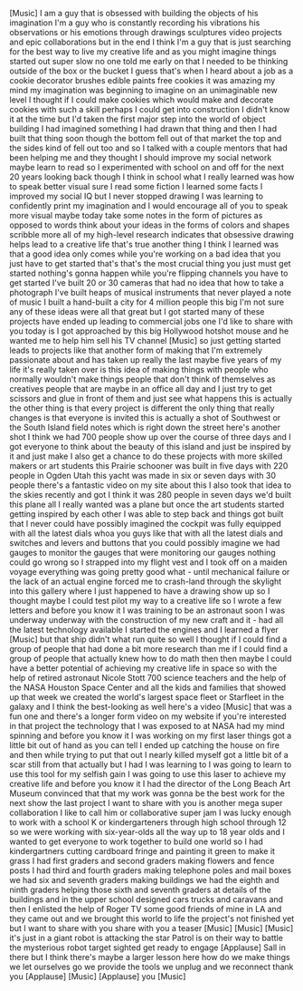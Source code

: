 
[Music]
I am a guy that is obsessed with
building the objects of his imagination
I&#39;m a guy who is constantly recording
his vibrations his observations or his
emotions through drawings sculptures
video projects and epic collaborations
but in the end I think I&#39;m a guy that is
just searching for the best way to live
my creative life and as you might
imagine things started out super slow no
one told me early on that I needed to be
thinking outside of the box or the
bucket I guess that&#39;s when I heard about
a job as a cookie decorator brushes
edible paints free cookies it was
amazing my mind my imagination was
beginning to imagine on an unimaginable
new level I thought if I could make
cookies which would make and decorate
cookies with such a skill perhaps I
could get into construction I didn&#39;t
know it at the time but I&#39;d taken the
first major step into the world of
object building I had imagined something
I had drawn that thing and then I had
built that thing soon though the bottom
fell out of that market the top and the
sides kind of fell out too and so I
talked with a couple mentors that had
been helping me and they thought I
should improve my social network maybe
learn to read
so I experimented with school on and off
for the next 20 years looking back
though I think in school what I really
learned was how to speak better visual
sure I read some fiction I learned some
facts I improved my social IQ but I
never stopped drawing I was learning to
confidently print my imagination and I
would encourage all of you to speak more
visual maybe today take some notes in
the form of pictures as opposed to words
think about your ideas in the forms of
colors and shapes scribble more all of
my high-level research indicates that
obsessive drawing helps lead to a
creative life that&#39;s true
another thing I think I learned was that
a good idea only comes while you&#39;re
working on a bad idea that you just have
to get started that&#39;s that&#39;s the most
crucial thing you just must get started
nothing&#39;s gonna happen while you&#39;re
flipping channels you have to get
started I&#39;ve built 20 or 30 cameras that
had no idea that how to take a
photograph I&#39;ve built heaps of musical
instruments that never played a note of
music
I built a hand-built a city for 4
million people this big
I&#39;m not sure any of these ideas were all
that great but I got started many of
these projects have ended up leading to
commercial jobs one I&#39;d like to share
with you today is I got approached by
this big Hollywood hotshot mouse and he
wanted me to help him sell his TV
channel
[Music]
so just getting started leads to
projects like that another form of
making that I&#39;m extremely passionate
about and has taken up really the last
maybe five years of my life it&#39;s really
taken over is this idea of making things
with people who normally wouldn&#39;t make
things people that don&#39;t think of
themselves as creatives people that are
maybe in an office all day
and I just try to get scissors and glue
in front of them and just see what
happens
this is actually the other thing is that
every project is different the only
thing that really changes is that
everyone is invited this is actually a
shot of Southwest or the South Island
field notes which is right down the
street
here&#39;s another shot I think we had 700
people show up over the course of three
days and I got everyone to think about
the beauty of this island and just be
inspired by it and just make I also get
a chance to do these projects with more
skilled makers or art students this
Prairie schooner was built in five days
with 220 people in Ogden Utah this yacht
was made in six or seven days with 30
people there&#39;s a fantastic video on my
site about this I also took that idea to
the skies recently and got I think it
was 280 people in seven days we&#39;d built
this plane all I really wanted was a
plane but once the art students started
getting inspired by each other I was
able to step back and things got built
that I never could have possibly
imagined the cockpit was fully equipped
with all the latest dials whoa you guys
like that with all the latest dials and
switches and levers and buttons that you
could possibly imagine
we had gauges to monitor the gauges that
were monitoring our gauges nothing could
go wrong
so I strapped into my flight vest and I
took off on a maiden voyage everything
was going pretty good what - until
mechanical failure or the lack of an
actual engine forced me to crash-land
through the skylight into this gallery
where I just happened to have a drawing
show up so I thought maybe I could test
pilot my way to a creative life so I
wrote a few letters and before you know
it I was training to be an astronaut
soon I was underway underway with the
construction of my new craft and it -
had all the latest technology available
I started the engines and I learned a
flyer
[Music]
but that ship didn&#39;t what run quite so
well I thought if I could find a group
of people that had done a bit more
research than me if I could find a group
of people that actually knew how to do
math then then maybe I could have a
better potential of achieving my
creative life in space so with the help
of retired astronaut Nicole Stott 700
science teachers and the help of the
NASA Houston Space Center and all the
kids and families that showed up that
week we created the world&#39;s largest
space fleet or Starfleet in the galaxy
and I think the best-looking as well
here&#39;s a video
[Music]
that was a fun one and there&#39;s a longer
form video on my website if you&#39;re
interested in that project the
technology that I was exposed to at NASA
had my mind spinning and before you know
it I was working on my first laser
things got a little bit out of hand as
you can tell I ended up catching the
house on fire and then while trying to
put that out I nearly killed myself got
a little bit of a scar still from that
actually but I had I was learning to I
was going to learn to use this tool for
my selfish gain I was going to use this
laser to achieve my creative life and
before you know it I had the director of
the Long Beach Art Museum convinced that
that my work was gonna be the best work
for the next show the last project I
want to share with you is another mega
super collaboration I like to call him
or collaborative super jam I was lucky
enough to work with a school K or
kindergarteners through high school
through 12 so we were working with
six-year-olds all the way up to 18 year
olds and I wanted to get everyone to
work together to build one world so I
had kindergartners cutting cardboard
fringe and painting it green to make it
grass I had first graders and second
graders making flowers and fence posts
I had third and fourth graders making
telephone poles and mail boxes we had
six and seventh graders making buildings
we had the eighth and ninth graders
helping those sixth and seventh graders
at details of the buildings and in the
upper school designed cars trucks and
caravans and then I enlisted the help of
Roger TV some good friends of mine in LA
and they came out and we brought this
world to life the project&#39;s not finished
yet but I want to share with you share
with you a teaser
[Music]
[Music]
[Music]
it&#39;s just in a giant robot is attacking
the star Patrol is on their way to
battle the mysterious robot target
sighted
get ready to engage
[Applause]
Sall in there but I think there&#39;s maybe
a larger lesson here how do we make
things we let ourselves go we provide
the tools we unplug and we reconnect
thank you
[Applause]
[Music]
[Applause]
you
[Music]
